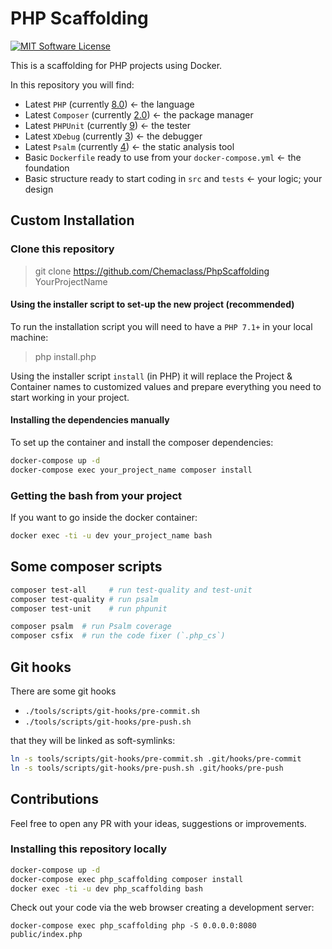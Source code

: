 # PHP Scaffolding

[![MIT Software License](https://img.shields.io/badge/license-MIT-blue.svg?style=flat-square)](LICENSE.md)

This is a scaffolding for PHP projects using Docker. 

In this repository you will find:

* Latest `PHP` (currently [8.0](https://en.wikipedia.org/wiki/PHP#Release_history)) <- the language
* Latest `Composer` (currently [2.0](https://getcomposer.org/)) <- the package manager
* Latest `PHPUnit` (currently [9](https://phpunit.de/announcements/phpunit-9.html)) <- the tester 
* Latest `XDebug` (currently [3](https://xdebug.org/docs/)) <- the debugger
* Latest `Psalm` (currently [4](https://github.com/vimeo/psalm)) <- the static analysis tool
* Basic `Dockerfile` ready to use from your `docker-compose.yml` <- the foundation
* Basic structure ready to start coding in `src` and `tests` <- your logic; your design

## Custom Installation

### Clone this repository

> git clone https://github.com/Chemaclass/PhpScaffolding YourProjectName

#### Using the installer script to set-up the new project (recommended)

To run the installation script you will need to have a `PHP 7.1+` in your local machine:

> php install.php

Using the installer script `install` (in PHP) it will replace the Project & Container names
to customized values and prepare everything you need to start working in your project.

#### Installing the dependencies manually

To set up the container and install the composer dependencies:

```bash
docker-compose up -d
docker-compose exec your_project_name composer install
```

### Getting the bash from your project

If you want to go inside the docker container:

```bash
docker exec -ti -u dev your_project_name bash
```

## Some composer scripts

```bash
composer test-all     # run test-quality and test-unit
composer test-quality # run psalm
composer test-unit    # run phpunit

composer psalm  # run Psalm coverage
composer csfix  # run the code fixer (`.php_cs`)
```

## Git hooks

There are some git hooks

* `./tools/scripts/git-hooks/pre-commit.sh`
* `./tools/scripts/git-hooks/pre-push.sh`

that they will be linked as soft-symlinks:

```bash
ln -s tools/scripts/git-hooks/pre-commit.sh .git/hooks/pre-commit
ln -s tools/scripts/git-hooks/pre-push.sh .git/hooks/pre-push
```

## Contributions

Feel free to open any PR with your ideas, suggestions or improvements.

### Installing this repository locally

```bash
docker-compose up -d
docker-compose exec php_scaffolding composer install
docker exec -ti -u dev php_scaffolding bash
```

Check out your code via the web browser creating a development server:

```
docker-compose exec php_scaffolding php -S 0.0.0.0:8080 public/index.php
```
